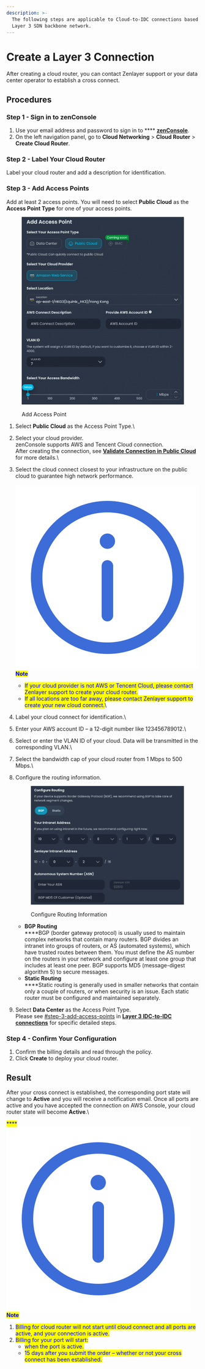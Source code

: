 ```yaml
---
description: >-
  The following steps are applicable to Cloud-to-IDC connections based on our
  Layer 3 SDN backbone network.
---
```


# Create a Layer 3 Connection

After creating a cloud router, you can contact Zenlayer support or your data center operator to establish a cross connect.



## Procedures

### **Step 1 - Sign in to zenConsole**

1. Use your email address and password to sign in to **** [**zenConsole**](https://console.zenlayer.com/).
2. On the left navigation panel, go to **Cloud Networking** > **Cloud Router** > **Create Cloud Router**.



### **Step 2 - Label Your Cloud Router**

Label your cloud router and add a description for identification.



### **Step 3 - Add Access Points**

Add at least 2 access points. You will need to select **Public Cloud** as the **Access Point Type** for one of your access points.

<figure><img src="../../../.gitbook/assets/Article_1 (6).jpg" alt=""><figcaption><p>Add Access Point</p></figcaption></figure>

1. Select **Public Cloud** as the Access Point Type.\

2. Select your cloud provider. \
   zenConsole supports AWS and Tencent Cloud connection.\
   After creating the connection, see [**Validate Connection in Public Cloud**](validate-connection-in-public-cloud.md) for more details.\

3. Select the cloud connect closest to your infrastructure on the public cloud to guarantee high network performance.\
   \
   <img src="../../../.gitbook/assets/Icon.svg" alt="" data-size="line"><mark style="color:blue;">**Note**</mark>
   * <mark style="color:blue;">If your cloud provider is not AWS or Tencent Cloud, please contact Zenlayer support to create your cloud router.</mark>
   * <mark style="color:blue;">If all locations are too far away, please contact Zenlayer support to create your new cloud connect.</mark>\ <mark style="color:blue;"></mark>
4. Label your cloud connect for identification.\

5. Enter your AWS account ID – a 12-digit number like 123456789012.\

6. Select or enter the VLAN ID of your cloud. Data will be transmitted in the corresponding VLAN.\

7. Select the bandwidth cap of your cloud router from 1 Mbps to 500 Mbps.\

8.  Configure the routing information.



    <figure><img src="../../../.gitbook/assets/Article_3 (1).jpg" alt=""><figcaption><p>Configure Routing Information</p></figcaption></figure>

    * **BGP Routing**\
      ****BGP (border gateway protocol) is usually used to maintain complex networks that contain many routers. BGP divides an intranet into groups of routers, or AS (automated systems), which have trusted routes between them. You must define the AS number on the routers in your network and configure at least one group that includes at least one peer. BGP supports MD5 (message-digest algorithm 5) to secure messages.
    * **Static Routing**\
      ****Static routing is generally used in smaller networks that contain only a couple of routers, or when security is an issue. Each static router must be configured and maintained separately.


9. Select **Data Center** as the Access Point Type.\
   Please see [#step-3-add-access-points](../data-center-connection/create-a-layer-3-connection.md#step-3-add-access-points "mention") in [**Layer 3 IDC-to-IDC connections**](../data-center-connection/create-a-layer-3-connection.md) for specific detailed steps.



### **Step 4 - Confirm Your Configuration**

1. Confirm the billing details and read through the policy.
2. Click **Create** to deploy your cloud router.



## **Result**

After your cross connect is established, the corresponding port state will change to **Active** and you will receive a notification email. Once all ports are active and you have accepted the connection on AWS Console, your cloud router state will become **Active**.\


<mark style="color:blue;">****</mark><img src="../../../.gitbook/assets/Icon.svg" alt="" data-size="line"><mark style="color:blue;">**Note**</mark>

1. <mark style="color:blue;">Billing for cloud router will not start until cloud connect and all ports are active, and your connection is active.</mark>
2. <mark style="color:blue;">Billing for your port will start:</mark>
   * <mark style="color:blue;">when the port is active.</mark>
   * <mark style="color:blue;">15 days after you submit the order – whether or not your cross connect has been established.</mark>

<mark style="color:blue;"></mark>
